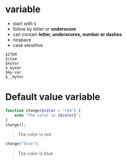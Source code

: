 # variable

- start with `$`
- follow by letter or **underscore**
- can contain **letter, underscores, number or dashes**
- nospace
- case sensitive



```pph
$ITEM
$item
$myVar
$_myVar
$my-var
$__myVar
```



# Default value variable

```php
function change($color = "red") {
    echo "The color is {$color}";
}
change();
```

> The color is red

```php
change("blue");
```

> The color is blue